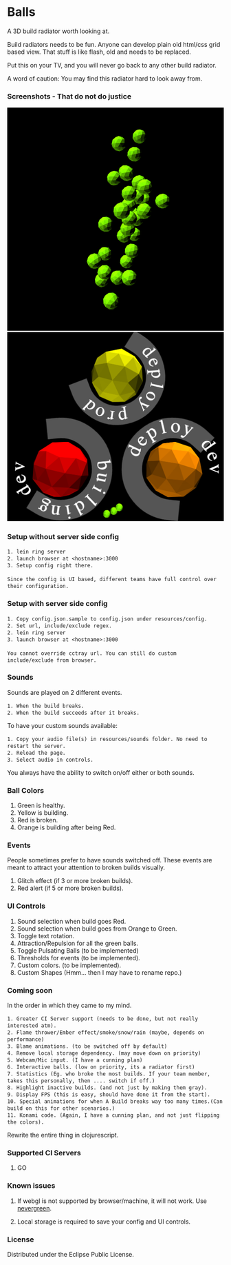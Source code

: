 # Balls

A 3D build radiator worth looking at.

Build radiators needs to be fun. Anyone can develop plain old html/css grid based view.
That stuff is like flash, old and needs to be replaced.

Put this on your TV, and you will never go back to any other build radiator.

A word of caution: You may find this radiator hard to look away from.

### Screenshots - That do not do justice

![Green balls](docs/all-green-balls.png)
![Building balls](docs/balls-building.png)

### Setup without server side config

	1. lein ring server
	2. launch browser at <hostname>:3000
	3. Setup config right there.

	Since the config is UI based, different teams have full control over their configuration.

### Setup with server side config

	1. Copy config.json.sample to config.json under resources/config.
	2. Set url, include/exclude regex.
	2. lein ring server
	3. launch browser at <hostname>:3000

	You cannot override cctray url. You can still do custom include/exclude from browser.

### Sounds

Sounds are played on 2 different events.

	1. When the build breaks.
	2. When the build succeeds after it breaks.

To have your custom sounds available:

	1. Copy your audio file(s) in resources/sounds folder. No need to restart the server.
	2. Reload the page.
	3. Select audio in controls.

You always have the ability to switch on/off either or both sounds.

### Ball Colors

1. Green is healthy.
2. Yellow is building.
3. Red is broken.
4. Orange is building after being Red.

### Events
People sometimes prefer to have sounds switched off.
These events are meant to attract your attention to broken builds visually.

1. Glitch effect (if 3 or more broken builds).
2. Red alert (if 5 or more broken builds).

### UI Controls

1. Sound selection when build goes Red.
2. Sound selection when build goes from Orange to Green.
3. Toggle text rotation.
4. Attraction/Repulsion for all the green balls.
5. Toggle Pulsating Balls (to be implemented)
6. Thresholds for events (to be implemented).
7. Custom colors. (to be implemented).
8. Custom Shapes (Hmm... then I may have to rename repo.)

### Coming soon

In the order in which they came to my mind.

	1. Greater CI Server support (needs to be done, but not really interested atm).
	2. Flame thrower/Ember effect/smoke/snow/rain (maybe, depends on performance)
	3. Blame animations. (to be switched off by default)
	4. Remove local storage dependency. (may move down on priority)
	5. Webcam/Mic input. (I have a cunning plan)
	6. Interactive balls. (low on priority, its a radiator first)
	7. Statistics (Eg. who broke the most builds. If your team member, takes this personally, then .... switch if off.)
	8. Highlight inactive builds. (and not just by making them gray).
	9. Display FPS (this is easy, should have done it from the start).
	10. Special animations for when A Build breaks way too many times.(Can build on this for other scenarios.)
	11. Konami code. (Again, I have a cunning plan, and not just flipping the colors).

Rewrite the entire thing in clojurescript.

### Supported CI Servers

1. GO

### Known issues

1. If webgl is not supported by browser/machine, it will not work.
   Use [nevergreen](https://github.com/build-canaries/nevergreen).

2. Local storage is required to save your config and UI controls.

### License

Distributed under the Eclipse Public License.